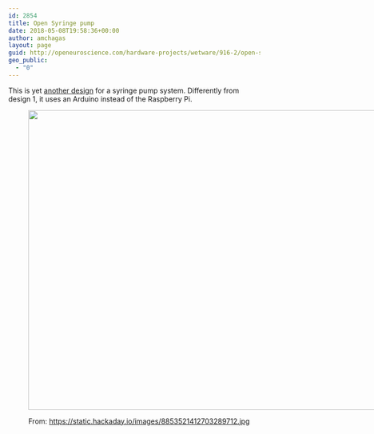 ```yaml
---
id: 2854
title: Open Syringe pump
date: 2018-05-08T19:58:36+00:00
author: amchagas
layout: page
guid: http://openeuroscience.com/hardware-projects/wetware/916-2/open-syringe-pump-2-copy/
geo_public:
  - "0"
---
```

This is yet [another design](http://hackaday.io/project/1838-open-syringe-pump) for a syringe pump system. Differently from design 1, it uses an Arduino instead of the Raspberry Pi.<figure style="width: 1200px" class="wp-caption alignnone">

<img class="" src="https://i0.wp.com/static.hackaday.io/images/8853521412703289712.jpg?resize=800%2C600&#038;ssl=1" alt="" width="800" height="600" data-recalc-dims="1" /><figcaption class="wp-caption-text">From: https://static.hackaday.io/images/8853521412703289712.jpg</figcaption></figure>